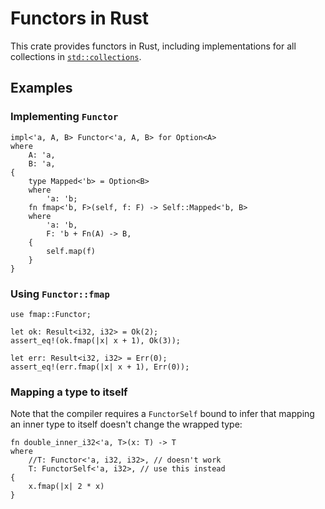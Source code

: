 # Functors in Rust

This crate provides functors in Rust, including
implementations for all collections in
[`std::collections`](https://doc.rust-lang.org/std/collections/).

## Examples

### Implementing `Functor`

```
impl<'a, A, B> Functor<'a, A, B> for Option<A>
where
    A: 'a,
    B: 'a,
{
    type Mapped<'b> = Option<B>
    where
        'a: 'b;
    fn fmap<'b, F>(self, f: F) -> Self::Mapped<'b, B>
    where
        'a: 'b,
        F: 'b + Fn(A) -> B,
    {
        self.map(f)
    }
}
```

### Using `Functor::fmap`

```
use fmap::Functor;

let ok: Result<i32, i32> = Ok(2);
assert_eq!(ok.fmap(|x| x + 1), Ok(3));

let err: Result<i32, i32> = Err(0);
assert_eq!(err.fmap(|x| x + 1), Err(0));
```

### Mapping a type to itself

Note that the compiler requires a `FunctorSelf` bound to infer that
mapping an inner type to itself doesn't change the wrapped type:

```
fn double_inner_i32<'a, T>(x: T) -> T
where
    //T: Functor<'a, i32, i32>, // doesn't work
    T: FunctorSelf<'a, i32>, // use this instead
{
    x.fmap(|x| 2 * x)
}
```
